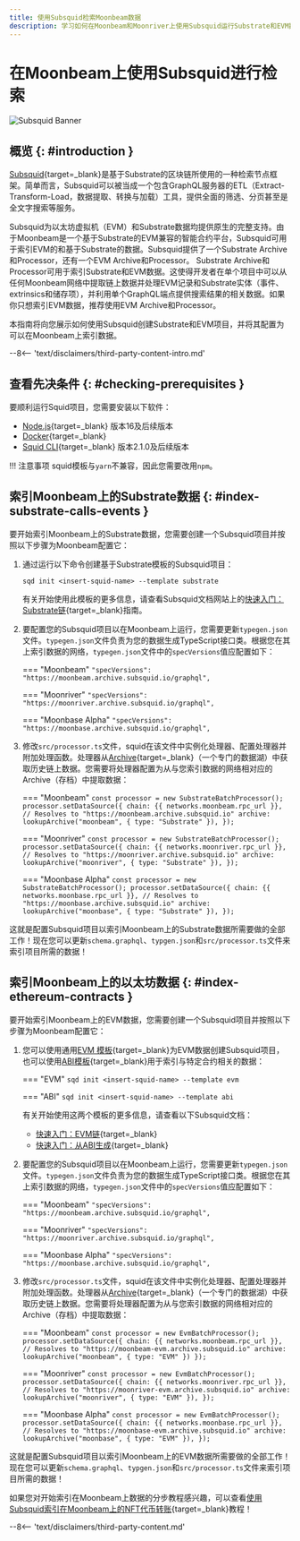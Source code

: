 ```yaml
---
title: 使用Subsquid检索Moonbeam数据
description: 学习如何在Moonbeam和Moonriver上使用Subsquid运行Substrate和EVM数据
---
```


# 在Moonbeam上使用Subsquid进行检索

![Subsquid Banner](/images/builders/integrations/indexers/subsquid/subsquid-banner.png)

## 概览 {: #introduction }

[Subsquid](https://subsquid.io){target=_blank}是基于Substrate的区块链所使用的一种检索节点框架。简单而言，Subsquid可以被当成一个包含GraphQL服务器的ETL（Extract-Transform-Load，数据提取、转换与加载）工具，提供全面的筛选、分页甚至是全文字搜索等服务。

Subsquid为以太坊虚拟机（EVM）和Substrate数据均提供原生的完整支持。由于Moonbeam是一个基于Substrate的EVM兼容的智能合约平台，Subsquid可用于索引EVM的和基于Substrate的数据。Subsquid提供了一个Substrate Archive和Processor，还有一个EVM Archive和Processor。 Substrate Archive和Processor可用于索引Substrate和EVM数据。这使得开发者在单个项目中可以从任何Moonbeam网络中提取链上数据并处理EVM记录和Substrate实体（事件、extrinsics和储存项），并利用单个GraphQL端点提供搜索结果的相关数据。如果你只想索引EVM数据，推荐使用EVM Archive和Processor。

本指南将向您展示如何使用Subsquid创建Substrate和EVM项目，并将其配置为可以在Moonbeam上索引数据。

--8<-- 'text/disclaimers/third-party-content-intro.md'

## 查看先决条件 {: #checking-prerequisites }

要顺利运行Squid项目，您需要安装以下软件：

- [Node.js](https://nodejs.org/en/download/){target=_blank} 版本16及后续版本
- [Docker](https://docs.docker.com/get-docker/){target=_blank}
- [Squid CLI](https://docs.subsquid.io/squid-cli/installation/){target=_blank} 版本2.1.0及后续版本

!!! 注意事项
    squid模板与`yarn`不兼容，因此您需要改用`npm`。

## 索引Moonbeam上的Substrate数据 {: #index-substrate-calls-events }

要开始索引Moonbeam上的Substrate数据，您需要创建一个Subsquid项目并按照以下步骤为Moonbeam配置它：

1. 通过运行以下命令创建基于Substrate模板的Subsquid项目：

    ```
    sqd init <insert-squid-name> --template substrate
    ```

    有关开始使用此模板的更多信息，请查看Subsquid文档网站上的[快速入门：Substrate链](https://docs.subsquid.io/quickstart/quickstart-substrate/){target=_blank}指南。

2. 要配置您的Subsquid项目以在Moonbeam上运行，您需要更新`typegen.json`文件。`typegen.json`文件负责为您的数据生成TypeScript接口类。根据您在其上索引数据的网络，`typegen.json`文件中的`specVersions`值应配置如下：

    === "Moonbeam"
        ```
        "specVersions": "https://moonbeam.archive.subsquid.io/graphql",
        ```

    === "Moonriver"
        ```
        "specVersions": "https://moonriver.archive.subsquid.io/graphql",
        ```

    === "Moonbase Alpha"
        ```
        "specVersions": "https://moonbase.archive.subsquid.io/graphql",
        ```

3. 修改`src/processor.ts`文件，squid在该文件中实例化处理器、配置处理器并附加处理函数。处理器从[Archive](https://docs.subsquid.io/archives/overview/){target=_blank}（一个专门的数据湖）中获取历史链上数据。您需要将处理器配置为从与您索引数据的网络相对应的Archive（存档）中提取数据：

    === "Moonbeam"
        ```
        const processor = new SubstrateBatchProcessor();
        processor.setDataSource({
          chain: {{ networks.moonbeam.rpc_url }},
          // Resolves to "https://moonbeam.archive.subsquid.io"
          archive: lookupArchive("moonbeam", { type: "Substrate" }),
        });
        ```

    === "Moonriver"
        ```
        const processor = new SubstrateBatchProcessor();
        processor.setDataSource({
          chain: {{ networks.moonriver.rpc_url }},
          // Resolves to "https://moonriver.archive.subsquid.io"
          archive: lookupArchive("moonriver", { type: "Substrate" }),
        });
        ```

    === "Moonbase Alpha"
        ```
        const processor = new SubstrateBatchProcessor();
        processor.setDataSource({
          chain: {{ networks.moonbase.rpc_url }},
          // Resolves to "https://moonbase.archive.subsquid.io"
          archive: lookupArchive("moonbase", { type: "Substrate" }),
        });
        ```

这就是配置Subsquid项目以索引Moonbeam上的Substrate数据所需要做的全部工作！现在您可以更新`schema.graphql`、`typgen.json`和`src/processor.ts`文件来索引项目所需的数据！

## 索引Moonbeam上的以太坊数据 {: #index-ethereum-contracts }

要开始索引Moonbeam上的EVM数据，您需要创建一个Subsquid项目并按照以下步骤为Moonbeam配置它：

1. 您可以使用通用[EVM 模板](https://github.com/subsquid-labs/squid-evm-template){target=_blank}为EVM数据创建Subsquid项目，也可以使用[ABI模板](https://github.com/subsquid-labs/squid-abi-template){target=_blank}用于索引与特定合约相关的数据：

    === "EVM"
        ```
        sqd init <insert-squid-name> --template evm
        ```

    === "ABI"
        ```
        sqd init <insert-squid-name> --template abi
        ```

    有关开始使用这两个模板的更多信息，请查看以下Subsquid文档：

      - [快速入门：EVM链](https://docs.subsquid.io/quickstart/quickstart-ethereum/){target=_blank}
      - [快速入门：从ABI生成](https://docs.subsquid.io/quickstart/quickstart-abi/){target=_blank}

2. 要配置您的Subsquid项目以在Moonbeam上运行，您需要更新`typegen.json`文件。`typegen.json`文件负责为您的数据生成TypeScript接口类。根据您在其上索引数据的网络，`typegen.json`文件中的`specVersions`值应配置如下：

    === "Moonbeam"
        ```
        "specVersions": "https://moonbeam.archive.subsquid.io/graphql",
        ```

    === "Moonriver"
        ```
        "specVersions": "https://moonriver.archive.subsquid.io/graphql",
        ```

    === "Moonbase Alpha"
        ```
        "specVersions": "https://moonbase.archive.subsquid.io/graphql",
        ```

3. 修改`src/processor.ts`文件，squid在该文件中实例化处理器、配置处理器并附加处理函数。处理器从[Archive](https://docs.subsquid.io/archives/overview/){target=_blank}（一个专门的数据湖）中获取历史链上数据。您需要将处理器配置为从与您索引数据的网络相对应的Archive（存档）中提取数据：

    === "Moonbeam"
        ```
        const processor = new EvmBatchProcessor();
        processor.setDataSource({
          chain: {{ networks.moonbeam.rpc_url }},
          // Resolves to "https://moonbeam-evm.archive.subsquid.io"
          archive: lookupArchive("moonbeam", { type: "EVM" })
        });
        ```

    === "Moonriver"
        ```
        const processor = new EvmBatchProcessor();
        processor.setDataSource({
          chain: {{ networks.moonriver.rpc_url }},
          // Resolves to "https://moonriver-evm.archive.subsquid.io"
          archive: lookupArchive("moonriver", { type: "EVM" }),
        });
        ```

    === "Moonbase Alpha"
        ```
        const processor = new EvmBatchProcessor();
        processor.setDataSource({
          chain: {{ networks.moonbase.rpc_url }},
          // Resolves to "https://moonbase-evm.archive.subsquid.io"
          archive: lookupArchive("moonbase", { type: "EVM" }),
        });
        ```

这就是配置Subsquid项目以索引Moonbeam上的EVM数据所需要做的全部工作！现在您可以更新`schema.graphql`、`typgen.json`和`src/processor.ts`文件来索引项目所需的数据！

如果您对开始索引在Moonbeam上数据的分步教程感兴趣，可以查看[使用Subsquid索引在Moonbeam上的NFT代币转账](/tutorials/integrations/nft-subsquid){target=_blank}教程！

--8<-- 'text/disclaimers/third-party-content.md'